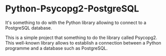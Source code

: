 # Python-Psycopg2-PostgreSQL
It's something to do with the Python library allowing to connect to a PostgreSQL database.

This is a simple project that something to do the library called Psycopg2.
This well-known library allows to establish a connection between a Python programme and a database such as PostgreSQL.
